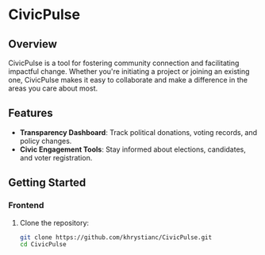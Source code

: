 # CivicPulse

## Overview
CivicPulse is a tool for fostering community connection and facilitating impactful change. Whether you're initiating a project or joining an existing one, CivicPulse makes it easy to collaborate and make a difference in the areas you care about most.

## Features
- **Transparency Dashboard**: Track political donations, voting records, and policy changes.
- **Civic Engagement Tools**: Stay informed about elections, candidates, and voter registration.

## Getting Started
### Frontend
1. Clone the repository:
   ```bash
   git clone https://github.com/khrystianc/CivicPulse.git
   cd CivicPulse
